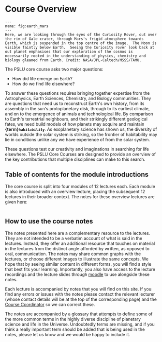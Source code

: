 # Course Overview   
```{figure} ./figures/marsearth.jpg
---
name: fig:earth_mars
---
Here, we are looking through the eyes of the Curiosity Rover, out over the rim of Gale crater, through Mars's frigid atmosphere towards Earth, which is suspended in the top centre of the image.  The Moon is visible faintly below Earth.  Seeing the Curiosity rover look back at out planet emphasises that our exploration of the cosmos is necessarily rooted in the understanding of physics, chemistry and biology gleaned from Earth. Credit: NASA/JPL-Caltech/MSSS/TAMU.
```

The PSLU core course asks two major questions:
- How did life emerge on Earth?
- How do we find life elsewhere?

To answer these questions requires bringing together expertise from the Astrophysics, Earth Sciences, Chemistry, and Biology communities.  They are questions that need us to reconstruct Earth's own history, from its assembly in the sun's protoplanetary disk, through to its earliest climate, and on to the emergence of animals and technological life.  By comparison to Earth's terrestrial neighbours, and their strikingly different geological fates, we need build models of how planets may acquire and maintain **{term}`habitability`**.  As exoplanetary science has shown us, the diversity of worlds outside the solar system is striking, so the frontier of habitability may lie in conditions unlike any we have experience of from the solar system.  

These questions test our creativity and imaginations in searching for life elsewhere.  The PSLU Core Courses are designed to provide an overview of the key contributions that multiple disciplines can make to this search.

## Table of contents for the module introductions
The core course is split into four modules of 12 lectures each.  Each module is also introduced with an overview lecture, placing the subsequent 12 lectures in their broader context.  The notes for these overview lectures are given here:

```{tableofcontents}
```


## How to use the course notes
The notes presented here are a complementary resource to the lectures.  They are not intended to be a verbatim account of what is said in the lectures.  Instead, they offer an additional resource that touches on material in the lectures from the distinct angle afforded by written, as opposed to oral, communication.  The notes may share common graphs with the lectures, or choose different images to illustrate the same concepts.  We hope that by seeing similar content in different forms, you will find a style that best fits your learning.  Importantly, you also have access to the lecture recordings and the lecture slides through [moodle](https://www.vle.cam.ac.uk/course/view.php?id=254682) to use alongside these notes.

Each lecture is accompanied by notes that you will find on this site.  If you find any errors or issues with the notes please contact the relevant lecturer (whose contact details will be at the top of the corresponding page) and the [Course Coordinator](mailto:pslu-mphil@ast.cam.ac.uk) so we can correct these.

The notes are accompanied by a [glossary](../../reference/glossary.md) that attempts to define some of the more common terms in the highly diverse discipline of planetary science and life in the Universe.  Undoubtedly terms are missing, and if you think a really important term should be added that is being used in the notes, please let us know and we would be happy to include it.